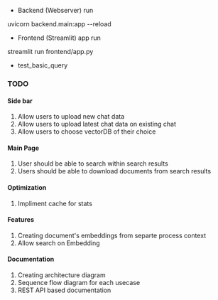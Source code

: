 - Backend (Webserver) run
<!-- uvicorn main:app --reload -->
uvicorn backend.main:app --reload

- Frontend (Streamlit) app run
<!-- streamlit run 02-slui.py -->
streamlit run frontend/app.py

<!-- Use cases -->
- test_basic_query

### TODO
#### Side bar
1. Allow users to upload new chat data
1. Allow users to upload latest chat data on existing chat
2. Allow users to choose vectorDB of their choice
#### Main Page
1. User should be able to search within search results
2. Users should be able to download documents from search results
#### Optimization
1. Impliment cache for stats
#### Features
1. Creating document's embeddings from separte process context
2. Allow search on Embedding
#### Documentation
1. Creating architecture diagram
2. Sequence flow diagram for each usecase
3. REST API based documentation
